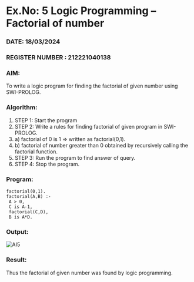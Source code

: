 # Ex.No: 5   Logic Programming – Factorial of number   
### DATE: 18/03/2024                                                                            
### REGISTER NUMBER : 212221040138
### AIM: 
To  write  a logic program for finding the factorial of given number using SWI-PROLOG. 
### Algorithm:
1. STEP 1: Start the program
2. STEP 2:  Write a rules for finding factorial of given program in SWI-PROLOG.
3.   a)	factorial of 0 is 1 => written as factorial(0,1).
4.   b)	factorial of number greater than 0 obtained by recursively calling the factorial    function.
5. STEP 3: Run the program  to find answer of  query.
6. STEP 4: Stop the program.

### Program:
```
factorial(0,1).
factorial(A,B) :-
 A > 0,
 C is A-1,
 factorial(C,D),
 B is A*D.
```


### Output:
![AI5](https://github.com/keerthanaa10/AI_Lab_2023-24/assets/132996371/58088705-fcf9-4d3e-a41c-89488c568d4d)




### Result:
Thus the factorial of given number was found by logic programming. 
